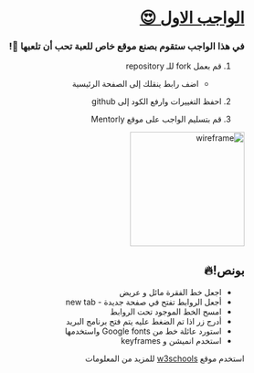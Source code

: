<div dir=rtl> 

  <h1><a href="https://docs.google.com/document/d/1YjZVLUFmVw34A-H62-h7bdb2cRCDwa56ij39WbuhLaQ/edit"> الواجب الاول 😍 </a></h1>
  <h3>في هذا الواجب ستقوم بصنع موقع خاص للعبة تحب أن تلعبها 👾!</h3>
 
1) قم بعمل fork للـ repository

     
    - اضف رابط ينقلك إلى الصفحة الرئيسية 
5) احفظ التغييرات وارفع الكود إلى github
6) قم بتسليم الواجب على موقع Mentorly
<img src="./wireframe.png" alt="wireframe" width="200"/>

## بونص!🔥

* اجعل خط الفقرة مائل و عريض
* أجعل الروابط تفتح في صفحة جديدة - new tab
* امسح الخط الموجود تحت الروابط 
* أدرج زر اذا تم الضغط عليه يتم فتح برنامج البريد 
* استورد عائلة خط من Google fonts واستخدمها
* استخدم انميشن و keyframes

استخدم موقع <a href="https://www.w3schools.com/">w3schools</a> للمزيد من المعلومات

</div>
